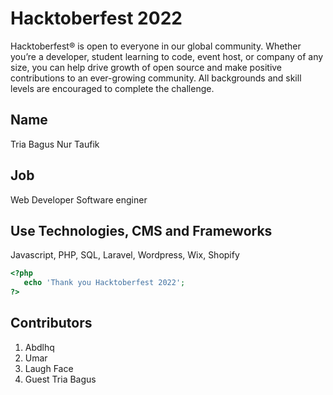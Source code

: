 # Hacktoberfest 2022
Hacktoberfest® is open to everyone in our global community. Whether you’re a developer, student learning to code, event host, or company of any size, you can help drive growth of open source and make positive contributions to an ever-growing community. All backgrounds and skill levels are encouraged to complete the challenge.

## Name
Tria Bagus Nur Taufik

## Job
Web Developer
Software enginer

## Use Technologies, CMS and Frameworks
Javascript, PHP, SQL, Laravel, Wordpress, Wix, Shopify

```php
<?php
   echo 'Thank you Hacktoberfest 2022';
?>
``` 

## Contributors
1. Abdlhq
2. Umar
3. Laugh Face
4. Guest Tria Bagus
